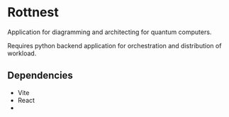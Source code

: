 # Rottnest

Application for diagramming and architecting for quantum computers.

Requires python backend application for orchestration and distribution of
workload.

## Dependencies

* Vite
* React
* 
